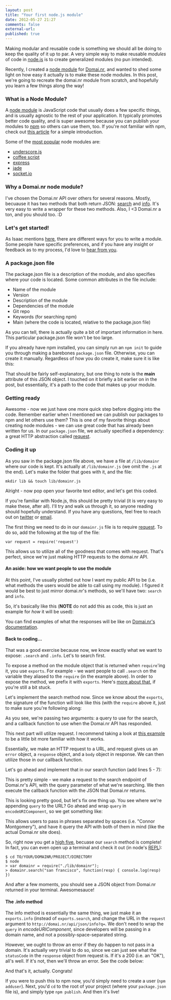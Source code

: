 ```yaml
---
layout: post
title: "Your first node.js module"
date: 2012-05-27 21:27
comments: false
external-url:
published: true
---
```


Making modular and reusable code is something we should all be doing to keep the
quality of it up to par. A very simple way to make reusable *modules* of code in
[node.js](http://nodejs.org/) is to create generalized modules (no pun
intended).

Recently, I created a [node module](http://search.npmjs.org/#/Domai.nr) for
[Domai.nr](http://domai.nr), and wanted to shed some light on how easy it
actually is to make these node modules. In this post, we're going to recreate
the domai.nr module from scratch, and hopefully you learn a few things along the
way!

### What is a Node Module?

A [node module](https://github.com/joyent/node/wiki/modules) is JavaScript code
that usually does a few specific things, and is usually agnostic to the rest of 
your application. It typically promotes better code quality, and is super
awesome because you can publish your modules to [npm](http://npmjs.org/) so
others can use them, too. If you're not familiar with npm, check out [this
article](http://howtonode.org/introduction-to-npm) for a simple introduction.

Some of the [most popular](http://search.npmjs.org/) node modules are:

- [underscore.js](http://search.npmjs.org/#/underscore)
- [coffee script](http://search.npmjs.org/#/coffee-script)
- [express](http://search.npmjs.org/#/express)
- [jade](http://search.npmjs.org/#/jade)
- [socket.io](http://search.npmjs.org/#/socket.io)


### Why a Domai.nr node module?

I've chosen the Domai.nr API over others for several reasons. Mostly, becuause
it has two methods that both return JSON: [search](http://domai.nr/api/docs/json#search-api) and [info](http://domai.nr/api/docs/json#info-api). It's very easy to write a wrapper for these two methods. Also, I &lt;3 Domai.nr a ton, and you should too. :D 

### Let's get started!

As Isaac mentions [here](http://howtonode.org/how-to-module), there are
different ways for you to write a module. Some people have specific preferences,
and if you have any insight or feedback as to my process, I'd love to [hear from
you](mailto:c@cnnr.me&subject=How+I+Write+Node+Modules).

### A package.json file

The package.json file is a description of the module, and also specifies where
your code is located. Some common attributes in the file include:

- Name of the module
- Version
- Description of the module
- Dependencies of the module
- Git repo
- Keywords (for searching npm)
- Main (where the code is located, relative to the package.json file)

As you can tell, there is actually quite a bit of important information in here.
This particular package.json file won't be too large.

If you already have npm installed, you can simply run an `npm init` to
guide you through making a barebones `package.json` file. Otherwise, you
can create it manually. Regardless of how you do create it, make sure it
is like this:

<script src="https://gist.github.com/2817308.js"> </script>

That should be fairly self-explanatory, but one thing to note is the **main**
attribute of this JSON object. I touched on it briefly a bit earlier on in the
post, but essentially, it's a path to the code that makes up your module.

### Getting ready

Awesome - now we just have one more quick step before digging into the code.
Remember earlier when I mentioned we can publish our packages to npm and let
others use them? This is one of my favorite things about creating node modules -
we can use great code that has already been written for us. In our
`package.json` file, we actually specified a dependency: a great HTTP abstraction called [request](https://github.com/mikeal/request).

### Coding it up

As you saw in the package.json file above, we have a file at `/lib/domainr`
where our code is kept. It's actually at `/lib/domainr.js` (we omit the `.js` at
the end). Let's make the folder that goes with it, and the file:

```
mkdir lib && touch lib/domainr.js
```

Alright - now pop open your favorite text editor, and let's get this coded.

If you're familiar with Node.js, this should be pretty trivial (it is very easy
to make these, after all). I'll try and walk us through it, so anyone reading
should hopefully understand. If you have any questions, feel free to reach out
on [twitter](http://twitter.com/connor) or [email](mailto:c@cnnr.me).

The first thing we need to do in our `domainr.js` file is to require [request](https://github.com/mikeal/request). To do so, add the following at the top of the file:

```
var request = require('request')
```

This allows us to utilize all of the goodness that comes with request. That's
perfect, since we're just making HTTP requests to the domai.nr API.

#### An aside: how we want people to use the module

At this point, I've usually plotted out how I want my public API to be (i.e.
what methods the users would be able to call using my module). I figured it
would be best to just mirror domai.nr's methods, so we'll have two: `search` and
`info`.

So, it's basically like this (**NOTE** do not add this as code, this is just an
example for *how* it will be used):

<script src="https://gist.github.com/2817441.js"> </script>

You can find examples of what the responses will be like on [Domai.nr's
documentation](http://domai.nr/api/docs/json).


#### Back to coding...

That was a good exercise because now, we know exactly what we want to expose:
`.search` and `.info`. Let's to search first.

To expose a method on the module object that is returned when `require`'ing it,
you use `exports`. For example - we want people to call `.search` on the variable they aliased to the `require` (in the example above). In order to expose the method, we prefix it with `exports`. Here's [more about that](http://stackoverflow.com/questions/5311334/what-is-the-purpose-of-nodejs-module-exports-and-how-do-you-use-it#answer-5311377), if you're still a bit stuck.

Let's implement the search method now. Since we know about the `exports`, the
signature of the function will look like this (with the `require` above it, just
to make sure you're following along:

<script src="https://gist.github.com/2817458.js"> </script>

As you see, we're passing two arguments: a query to use for the search, and a
callback function to use when the Domai.nr API has responded.

This next part will utilize request. I recommend taking a look at [this
example](https://github.com/mikeal/request#super-simple-to-use) to be a little
bit more familiar with how it works.

Essentially, we make an HTTP request to a URL, and request gives us an `error`
object, a `response` object, and a `body` object in response. We can then
utilize those in our callback function.

Let's go ahead and implement that in our search function (add lines 5 - 7):

<script src="https://gist.github.com/2817490.js"> </script>

This is pretty simple - we make a request to the search endpoint of Domai.nr's
API, with the query parameter of what we're searching. We then execute the
callback function with the JSON that Domai.nr returns.

This is looking pretty good, but let's fix one thing up. You see where we're
appending `query` to the URL? Go ahead and wrap `query` in `encodeURIComponent`, so we
get something like:

<script src="https://gist.github.com/2817498.js"> </script>

This allows users to pass in phrases separated by spaces (i.e. "Connor Montgomery"), and have it query the API with both of them in mind (like the actual Domai.nr site does).

So, right now you get a [high five](http://www.ihighfive.com/), becuase our
`search` method is complete! In fact, you can even open up a terminal and check
it out (in node's [REPL](http://en.wikipedia.org/wiki/Read%E2%80%93eval%E2%80%93print_loop)):

```
$ cd TO/YOUR/DOMAINR/PROJECT/DIRECTORY
$ node
> var domainr = require("./lib/domainr");
> domainr.search("san francisco", function(resp) { console.log(resp) })
```

And after a few moments, you should see a JSON object from Domai.nr returned in
your terminal. Awesomesauce!

#### The .info method

The info method is essentially the same thing, we just make it an `exports.info`
(instead of `exports.search`, and change the URL in the `request` argument to
`http://domai.nr/api/json/info?q=`. We don't need to wrap the `query` in
*encodeURIComponent*, since developers will be passing in a domain name, and not a
possibly-space-separated string.

However, we ought to throw an error if they do happen to not pass in a domain.
It's actually very trivial to do so, since we can just see what the
`statusCode` in the `response` object from request is. If it's a 200 (i.e. an
"OK"), all's well. If it's not, then we'll throw an error. See the code below:

<script src="https://gist.github.com/2817530.js"> </script>

And that's it, actually. Congrats!

If you were to push this to npm now, you'd simply need to create a user (`npm
adduser`). Next, you'd `cd` to the root of your project (where your
`package.json` file is), and simply type `npm publish`. And then it's live!
